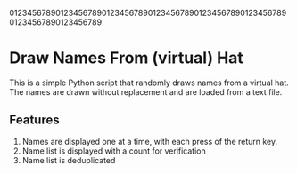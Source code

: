 01234567890123456789012345678901234567890123456789012345678901234567890123456789
# Draw Names From (virtual) Hat
This is a simple Python script that randomly draws names from a virtual hat. The 
names are drawn without replacement and are loaded from a text file.

## Features
1. Names are displayed one at a time, with each press of the return key.
2. Name list is displayed with a count for verification
3. Name list is deduplicated
